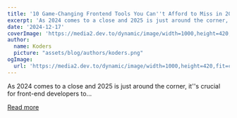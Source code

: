 ```yaml
---
title: '10 Game-Changing Frontend Tools You Can''t Afford to Miss in 2025🔥'
excerpt: 'As 2024 comes to a close and 2025 is just around the corner, it''s crucial for front-end developers to...'
date: '2024-12-17'
coverImage: 'https://media2.dev.to/dynamic/image/width=1000,height=420,fit=cover,gravity=auto,format=auto/https%3A%2F%2Fdev-to-uploads.s3.amazonaws.com%2Fuploads%2Farticles%2Fmnwm47x492qfinlppom3.png'
author:
  name: Koders
  picture: "assets/blog/authors/koders.png"
ogImage:
  url: 'https://media2.dev.to/dynamic/image/width=1000,height=420,fit=cover,gravity=auto,format=auto/https%3A%2F%2Fdev-to-uploads.s3.amazonaws.com%2Fuploads%2Farticles%2Fmnwm47x492qfinlppom3.png'
---
```


As 2024 comes to a close and 2025 is just around the corner, it''s crucial for front-end developers to...

[Read more](https://dev.to/geekvergil/10-game-changing-frontend-tools-you-cant-afford-to-miss-in-2025-2jl6)
